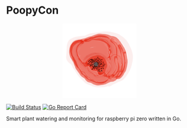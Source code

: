 # PoopyCon

<p align="center">
<img src="https://github.com/willmendil/PoppyCon/blob/master/static/img/poppyconLogo.png" width="200">
</p>

[![Build Status](https://travis-ci.com/willmendil/PoppyCon.svg?branch=master)](https://travis-ci.com/willmendil/PoppyCon)
[![Go Report Card](https://goreportcard.com/badge/github.com/willmendil/PoppyCon)](https://goreportcard.com/report/github.com/willmendil/PoppyCon)

Smart plant watering and monitoring for raspberry pi zero written in Go. 
